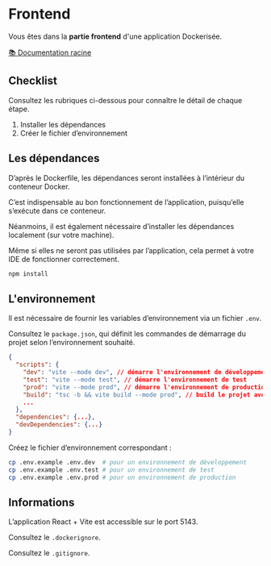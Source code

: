 # Frontend

Vous êtes dans la **partie frontend** d'une application Dockerisée.

[📚 Documentation racine](https://github.com/simplon-grenoble-cda-juin/docker-compose?tab=readme-ov-file)

## Checklist

Consultez les rubriques ci-dessous pour connaître le détail de chaque étape.

1. Installer les dépendances
2. Créer le fichier d’environnement

## Les dépendances

D’après le Dockerfile, les dépendances seront installées à l’intérieur du conteneur Docker.

C’est indispensable au bon fonctionnement de l’application, puisqu’elle s’exécute dans ce conteneur.

Néanmoins, il est également nécessaire d’installer les dépendances localement (sur votre machine).

Même si elles ne seront pas utilisées par l’application, cela permet à votre IDE de fonctionner correctement.

```bash
npm install
```

## L'environnement

Il est nécessaire de fournir les variables d’environnement via un fichier `.env`.

Consultez le `package.json`, qui définit les commandes de démarrage du projet selon l’environnement souhaité.

```json
{
  "scripts": {
    "dev": "vite --mode dev", // démarre l'environnement de développement
    "test": "vite --mode test", // démarre l'environnement de test
    "prod": "vite --mode prod", // démarre l'environnement de production
    "build": "tsc -b && vite build --mode prod", // build le projet avec l'environnement de production
    ...
  },
  "dependencies": {...},
  "devDependencies": {...}
}
```

Créez le fichier d’environnement correspondant :

```bash
cp .env.example .env.dev  # pour un environnement de développement
cp .env.example .env.test # pour un environnement de test
cp .env.example .env.prod # pour un environnement de production
```

## Informations

L’application React + Vite est accessible sur le port 5143.

Consultez le `.dockerignore`.

Consultez le `.gitignore`.